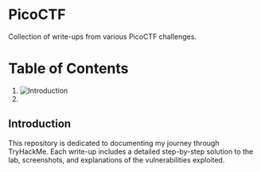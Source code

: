 # PicoCTF
Collection of write-ups from various PicoCTF challenges.

# Table of Contents
1. ![Introduction](#introduction)
2. 


## Introduction
This repository is dedicated to documenting my journey through TryHackMe. Each write-up includes a detailed step-by-step solution to the lab, screenshots, and explanations of the vulnerabilities exploited.
